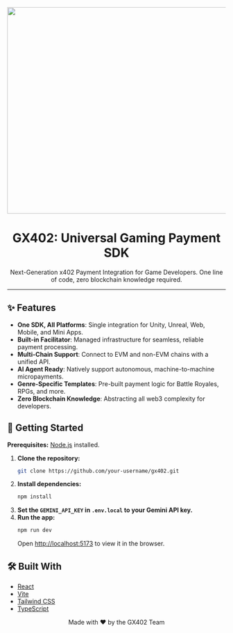 <div align="center">
  <img width="1200" height="475" alt="GHBanner" src="https://github.com/user-attachments/assets/0aa67016-6eaf-458a-adb2-6e31a0763ed6" />
  <h1 style="border-bottom: none;"><b>GX402: Universal Gaming Payment SDK</b></h1>
  <p>Next-Generation x402 Payment Integration for Game Developers. One line of code, zero blockchain knowledge required.</p>
</div>

---

## ✨ Features

- **One SDK, All Platforms**: Single integration for Unity, Unreal, Web, Mobile, and Mini Apps.
- **Built-in Facilitator**: Managed infrastructure for seamless, reliable payment processing.
- **Multi-Chain Support**: Connect to EVM and non-EVM chains with a unified API.
- **AI Agent Ready**: Natively support autonomous, machine-to-machine micropayments.
- **Genre-Specific Templates**: Pre-built payment logic for Battle Royales, RPGs, and more.
- **Zero Blockchain Knowledge**: Abstracting all web3 complexity for developers.

## 🚀 Getting Started

**Prerequisites:** [Node.js](https://nodejs.org/) installed.

1.  **Clone the repository:**
    ```bash
    git clone https://github.com/your-username/gx402.git
    ```
2.  **Install dependencies:**
    ```bash
    npm install
    ```
3.  **Set the `GEMINI_API_KEY` in `.env.local` to your Gemini API key.**
4.  **Run the app:**
    ```bash
    npm run dev
    ```
    Open [http://localhost:5173](http://localhost:5173) to view it in the browser.

## 🛠️ Built With

- [React](https://reactjs.org/)
- [Vite](https://vitejs.dev/)
- [Tailwind CSS](https://tailwindcss.com/)
- [TypeScript](https://www.typescriptlang.org/)



<div align="center">
  <p>Made with ❤️ by the GX402 Team</p>
</div>